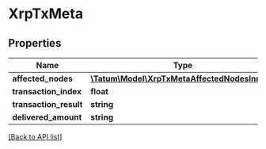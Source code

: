 # XrpTxMeta

## Properties

Name | Type | Description | Notes
------------ | ------------- | ------------- | -------------
**affected_nodes** | [**\Tatum\Model\XrpTxMetaAffectedNodesInner[]**](XrpTxMetaAffectedNodesInner.md) |  | [optional]
**transaction_index** | **float** |  | [optional]
**transaction_result** | **string** |  | [optional]
**delivered_amount** | **string** |  | [optional]

[[Back to API list]](../../README.md#api-endpoints)

